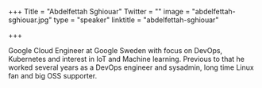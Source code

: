 +++
Title = "Abdelfettah Sghiouar"
Twitter = ""
image = "abdelfettah-sghiouar.jpg"
type = "speaker"
linktitle = "abdelfettah-sghiouar"

+++

Google Cloud Engineer at Google Sweden with focus on DevOps, Kubernetes and interest in IoT and Machine learning. Previous to that he worked several years as a DevOps engineer and sysadmin, long time Linux fan and big OSS supporter.
